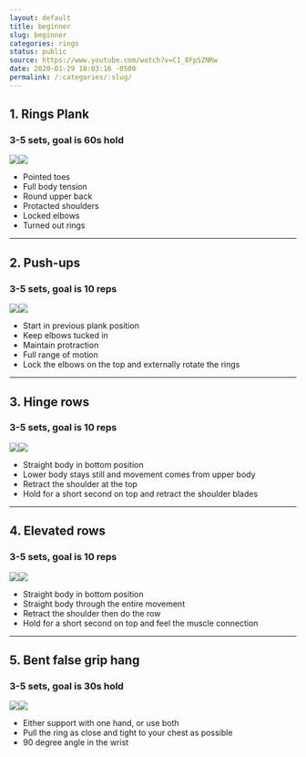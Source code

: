 ```yaml
---
layout: default
title: beginner
slug: beginner
categories: rings
status: public
source: https://www.youtube.com/watch?v=C1_8FpSZNRw
date: 2020-01-29 18:03:16 -0500
permalink: /:categories/:slug/
---
```

## 1. Rings Plank
### 3-5 sets, goal is 60s hold

![](/assets/images/rings/beginner01.gif)![](/assets/images/rings/beginner01b.gif)

- Pointed toes
- Full body tension
- Round upper back
- Protacted shoulders
- Locked elbows
- Turned out rings

---

## 2. Push-ups
### 3-5 sets, goal is 10 reps

![](/assets/images/rings/beginner02.gif)![](/assets/images/rings/beginner02b.gif)

- Start in previous plank position
- Keep elbows tucked in
- Maintain protraction
- Full range of motion
- Lock the elbows on the top and externally rotate the rings

---

## 3. Hinge rows
### 3-5 sets, goal is 10 reps

![](/assets/images/rings/beginner03.gif)![](/assets/images/rings/beginner03b.gif)

- Straight body in bottom position
- Lower body stays still and movement comes from upper body
- Retract the shoulder at the top
- Hold for a short second on top and retract the shoulder blades

---

## 4. Elevated rows
### 3-5 sets, goal is 10 reps

![](/assets/images/rings/beginner04.gif)![](/assets/images/rings/beginner04b.gif)

- Straight body in bottom position
- Straight body through the entire movement
- Retract the shoulder then do the row
- Hold for a short second on top and feel the muscle connection

---

## 5. Bent false grip hang
### 3-5 sets, goal is 30s hold

![](/assets/images/rings/beginner05.gif)![](/assets/images/rings/beginner05b.gif)

- Either support with one hand, or use both
- Pull the ring as close and tight to your chest as possible
- 90 degree angle in the wrist
